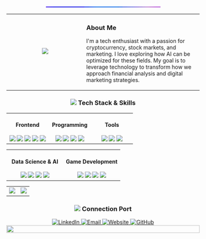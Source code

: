 <!-- Neon line divider -->
<div align="center">
  <img src="https://raw.githubusercontent.com/AnderMendoza/AnderMendoza/main/assets/line-neon.gif">
</div>

<!-- About Me Section - Two column layout -->
<table>
  <tr>
    <td align="center" width="40%">
      <img src="https://raw.githubusercontent.com/7oSkaaa/7oSkaaa/refs/heads/main/Images/about_me.gif" width="250">
    </td>
    <td>
      <h3>About Me</h3>
      <p>I'm a tech enthusiast with a passion for cryptocurrency, stock markets, and marketing. I love exploring how AI can be optimized for these fields. My goal is to leverage technology to transform how we approach financial analysis and digital marketing strategies.</p>
    </td>
  </tr>
</table>

<!-- Tech Stack Section - Compact layout -->
<h3 align="center">
  <img src="https://media2.giphy.com/media/QssGEmpkyEOhBCb7e1/giphy.gif?cid=ecf05e47a0n3gi1bfqntqmob8g9aid1oyj2wr3ds3mg700bl&rid=giphy.gif" width="25"> Tech Stack & Skills
</h3>

<!-- Skills in a more compact layout - Three columns -->
<table>
  <tr>
    <td width="33%">
      <h4 align="center">Frontend</h4>
      <div align="center">
        <img src="https://img.shields.io/badge/HTML5-E34F26?style=for-the-badge&logo=html5&logoColor=white" />
        <img src="https://img.shields.io/badge/CSS3-1572B6?style=for-the-badge&logo=css3&logoColor=white" />
        <img src="https://img.shields.io/badge/JavaScript-F7DF1E?style=for-the-badge&logo=javascript&logoColor=black" />
        <img src="https://img.shields.io/badge/React-61DAFB?style=for-the-badge&logo=react&logoColor=black" />
        <img src="https://img.shields.io/badge/Bootstrap-7952B3?style=for-the-badge&logo=bootstrap&logoColor=white" />
      </div>
    </td>
    <td width="33%">
      <h4 align="center">Programming</h4>
      <div align="center">
        <img src="https://img.shields.io/badge/Python-3776AB?style=for-the-badge&logo=python&logoColor=white" />
        <img src="https://img.shields.io/badge/C++-00599C?style=for-the-badge&logo=c%2B%2B&logoColor=white" />
        <img src="https://img.shields.io/badge/R-276DC3?style=for-the-badge&logo=r&logoColor=white" />
        <img src="https://img.shields.io/badge/SQL-4479A1?style=for-the-badge&logo=mysql&logoColor=white" />
      </div>
    </td>
    <td width="33%">
      <h4 align="center">Tools</h4>
      <div align="center">
        <img src="https://img.shields.io/badge/Git-F05032?style=for-the-badge&logo=git&logoColor=white" />
        <img src="https://img.shields.io/badge/GitHub-181717?style=for-the-badge&logo=github&logoColor=white" />
        <img src="https://img.shields.io/badge/VS%20Code-007ACC?style=for-the-badge&logo=visualstudiocode&logoColor=white" />
      </div>
    </td>
  </tr>
</table>

<table>
  <tr>
    <td width="50%">
      <h4 align="center">Data Science & AI</h4>
      <div align="center">
        <img src="https://img.shields.io/badge/TensorFlow-FF6F00?style=for-the-badge&logo=tensorflow&logoColor=white" />
        <img src="https://img.shields.io/badge/Pandas-150458?style=for-the-badge&logo=pandas&logoColor=white" />
        <img src="https://img.shields.io/badge/NumPy-013243?style=for-the-badge&logo=numpy&logoColor=white" />
        <img src="https://img.shields.io/badge/scikit--learn-F7931E?style=for-the-badge&logo=scikit-learn&logoColor=white" />
      </div>
    </td>
    <td width="50%">
      <h4 align="center">Game Development</h4>
      <div align="center">
        <img src="https://img.shields.io/badge/Unreal%20Engine-0E1128?style=for-the-badge&logo=unrealengine&logoColor=white" />
        <img src="https://img.shields.io/badge/Blueprint-00BFFF?style=for-the-badge&logo=unreal-engine&logoColor=white" />
        <img src="https://img.shields.io/badge/Postman-FF6C37?style=for-the-badge&logo=postman&logoColor=white" />
        <img src="https://img.shields.io/badge/Tableau-E97627?style=for-the-badge&logo=tableau&logoColor=white" />
      </div>
    </td>
  </tr>
</table>

<!-- Stats Section - Two columns -->
<table>
  <tr>
    <td align="center" width="50%">
      <img src="https://github-readme-stats.vercel.app/api?username=SaamSani&show_icons=true&bg_color=0D1117&text_color=00F0FF&icon_color=FF00FF&title_color=00F0FF&hide_border=true" />
    </td>
    <td align="center" width="50%">
      <img src="https://github-readme-streak-stats.herokuapp.com/?user=SaamSani&background=0D1117&currStreakNum=00F0FF&sideNums=00F0FF&currStreakLabel=FF00FF&sideLabels=00F0FF&dates=BF00FF&fire=FF00FF&ring=FFDF00&hide_border=true" />
    </td>
  </tr>
</table>

<!-- Connection Section - Compact -->
<h3 align="center">
  <img src="https://media.giphy.com/media/KcnlGHBpnKnjZIuCMv/giphy.gif" width="25"> Connection Port
</h3>

<div align="center">
  <a href="https://linkedin.com/in/SaamSani">
    <img src="https://custom-icon-badges.demolab.com/badge/LinkedIn-0A66C2?logo=linkedin-white&logoColor=fff&style=for-the-badge" alt="LinkedIn">
  </a>
  <a href="mailto:ssa515@sfu.ca">
    <img src="https://img.shields.io/badge/Email-FF00FF?style=for-the-badge&logo=gmail&logoColor=white" alt="Email">
  </a>
  <a href="https://saamsani.com">
    <img src="https://img.shields.io/badge/Website-00F0FF?style=for-the-badge&logo=firefox-browser&logoColor=white" alt="Website">
  </a>
  <a href="https://github.com/SaamSani">
    <img src="https://img.shields.io/badge/GitHub-FFDF00?style=for-the-badge&logo=github&logoColor=black" alt="GitHub">
  </a>
</div>

<!-- Footer line -->
<div align="center">
  <img src="https://i.imgur.com/dBaSKWF.gif" height="20" width="100%">
</div>
